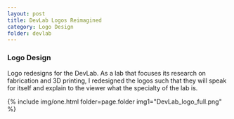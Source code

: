 ```yaml
---
layout: post
title: DevLab Logos Reimagined
category: Logo Design
folder: devlab
---
```

### Logo Design
Logo redesigns for the DevLab. As a lab that focuses its research on fabrication and 3D printing, I redesigned the logos such that they will speak for itself and explain to the viewer what the specialty of the lab is.

 {% include img/one.html
   folder=page.folder
   img1="DevLab_logo_full.png"  %}
